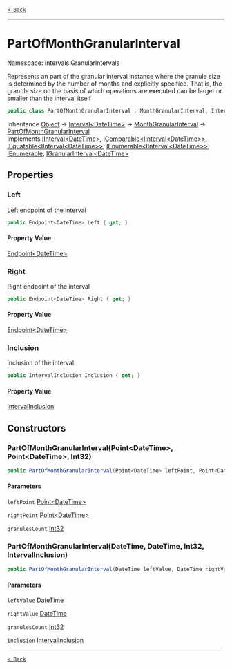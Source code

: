 [`< Back`](./)

---

# PartOfMonthGranularInterval

Namespace: Intervals.GranularIntervals

Represents an part of the granular interval instance where the granule size is determined by the number of months and explicitly specified.
 That is, the granule size on the basis of which operations are executed can be larger or smaller than the interval itself

```csharp
public class PartOfMonthGranularInterval : MonthGranularInterval, Intervals.Intervals.IInterval`1[[System.DateTime, System.Private.CoreLib, Version=6.0.0.0, Culture=neutral, PublicKeyToken=7cec85d7bea7798e]], System.IComparable`1[[Intervals.Intervals.IInterval`1[[System.DateTime, System.Private.CoreLib, Version=6.0.0.0, Culture=neutral, PublicKeyToken=7cec85d7bea7798e]], Intervals, Version=1.2.1.0, Culture=neutral, PublicKeyToken=null]], System.IEquatable`1[[Intervals.Intervals.IInterval`1[[System.DateTime, System.Private.CoreLib, Version=6.0.0.0, Culture=neutral, PublicKeyToken=7cec85d7bea7798e]], Intervals, Version=1.2.1.0, Culture=neutral, PublicKeyToken=null]], System.Collections.Generic.IEnumerable`1[[Intervals.Intervals.IInterval`1[[System.DateTime, System.Private.CoreLib, Version=6.0.0.0, Culture=neutral, PublicKeyToken=7cec85d7bea7798e]], Intervals, Version=1.2.1.0, Culture=neutral, PublicKeyToken=null]], System.Collections.IEnumerable, IGranularInterval`1
```

Inheritance [Object](https://docs.microsoft.com/en-us/dotnet/api/system.object) → [Interval&lt;DateTime&gt;](intervals.intervals.interval-1) → [MonthGranularInterval](intervals.granularintervals.monthgranularinterval) → [PartOfMonthGranularInterval](intervals.granularintervals.partofmonthgranularinterval)<br>
Implements [IInterval&lt;DateTime&gt;](intervals.intervals.iinterval-1), [IComparable&lt;IInterval&lt;DateTime&gt;&gt;](https://docs.microsoft.com/en-us/dotnet/api/system.icomparable-1), [IEquatable&lt;IInterval&lt;DateTime&gt;&gt;](https://docs.microsoft.com/en-us/dotnet/api/system.iequatable-1), [IEnumerable&lt;IInterval&lt;DateTime&gt;&gt;](https://docs.microsoft.com/en-us/dotnet/api/system.collections.generic.ienumerable-1), [IEnumerable](https://docs.microsoft.com/en-us/dotnet/api/system.collections.ienumerable), [IGranularInterval&lt;DateTime&gt;](intervals.granularintervals.igranularinterval-1)

## Properties

### **Left**

Left endpoint of the interval

```csharp
public Endpoint<DateTime> Left { get; }
```

#### Property Value

[Endpoint&lt;DateTime&gt;](intervals.points.endpoint-1)<br>

### **Right**

Right endpoint of the interval

```csharp
public Endpoint<DateTime> Right { get; }
```

#### Property Value

[Endpoint&lt;DateTime&gt;](intervals.points.endpoint-1)<br>

### **Inclusion**

Inclusion of the interval

```csharp
public IntervalInclusion Inclusion { get; }
```

#### Property Value

[IntervalInclusion](intervals.intervals.intervalinclusion)<br>

## Constructors

### **PartOfMonthGranularInterval(Point&lt;DateTime&gt;, Point&lt;DateTime&gt;, Int32)**

```csharp
public PartOfMonthGranularInterval(Point<DateTime> leftPoint, Point<DateTime> rightPoint, int granulesCount)
```

#### Parameters

`leftPoint` [Point&lt;DateTime&gt;](intervals.points.point-1)<br>

`rightPoint` [Point&lt;DateTime&gt;](intervals.points.point-1)<br>

`granulesCount` [Int32](https://docs.microsoft.com/en-us/dotnet/api/system.int32)<br>

### **PartOfMonthGranularInterval(DateTime, DateTime, Int32, IntervalInclusion)**

```csharp
public PartOfMonthGranularInterval(DateTime leftValue, DateTime rightValue, int granulesCount, IntervalInclusion inclusion)
```

#### Parameters

`leftValue` [DateTime](https://docs.microsoft.com/en-us/dotnet/api/system.datetime)<br>

`rightValue` [DateTime](https://docs.microsoft.com/en-us/dotnet/api/system.datetime)<br>

`granulesCount` [Int32](https://docs.microsoft.com/en-us/dotnet/api/system.int32)<br>

`inclusion` [IntervalInclusion](intervals.intervals.intervalinclusion)<br>

---

[`< Back`](./)
